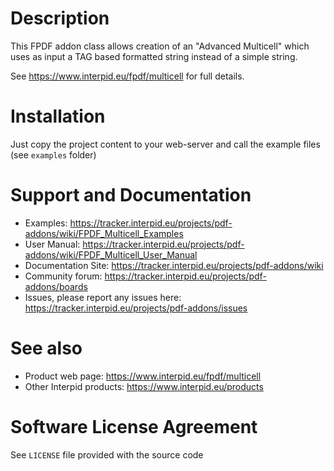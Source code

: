 # Description
This FPDF addon class allows creation of an "Advanced Multicell" which uses as input a TAG based formatted string instead of a simple string.

See <https://www.interpid.eu/fpdf/multicell> for full details. 

 
# Installation
Just copy the project content to your web-server and call the example files (see `examples` folder)

# Support and Documentation

 - Examples: <https://tracker.interpid.eu/projects/pdf-addons/wiki/FPDF_Multicell_Examples>
 - User Manual: <https://tracker.interpid.eu/projects/pdf-addons/wiki/FPDF_Multicell_User_Manual>
 - Documentation Site: <https://tracker.interpid.eu/projects/pdf-addons/wiki>
 - Community forum: <https://tracker.interpid.eu/projects/pdf-addons/boards>
 - Issues, please report any issues here: <https://tracker.interpid.eu/projects/pdf-addons/issues>


# See also

- Product web page: <https://www.interpid.eu/fpdf/multicell>
- Other Interpid products: <https://www.interpid.eu/products>

# Software License Agreement
See `LICENSE` file provided with the source code
